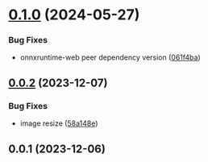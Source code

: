 # [0.1.0](https://github.com/qq15725/modern-rembg/compare/v0.0.2...v0.1.0) (2024-05-27)


### Bug Fixes

* onnxruntime-web peer dependency version ([061f4ba](https://github.com/qq15725/modern-rembg/commit/061f4ba6516f4d1b49e62a6d2fe10817a3a8fb1c))



## [0.0.2](https://github.com/qq15725/modern-rembg/compare/v0.0.1...v0.0.2) (2023-12-07)


### Bug Fixes

* image resize ([58a148e](https://github.com/qq15725/modern-rembg/commit/58a148e20461ba1dab6ee8da5eb7a4e5147ea129))



## 0.0.1 (2023-12-06)



